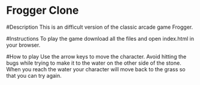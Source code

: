 Frogger Clone
===============================

#Description
This is an difficult version of the classic arcade game Frogger.

#Instructions
To play the game download all the files and open index.html in your browser.

#How to play
Use the arrow keys to move the character.
Avoid hitting the bugs while trying to make it to the water on the other side of the stone. When you reach the water your character will move back to the grass so that you can try again.